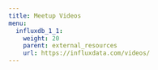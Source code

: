 ```yaml
---
title: Meetup Videos
menu:
  influxdb_1_1:
    weight: 20
    parent: external_resources
    url: https://influxdata.com/videos/
---
```

